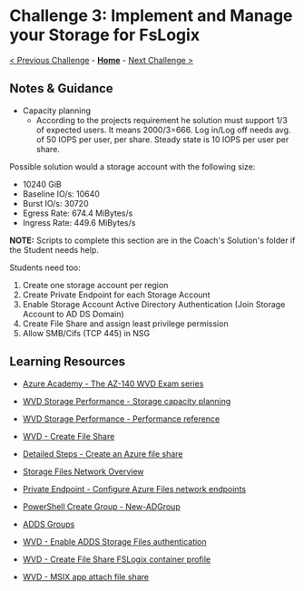 # Challenge 3: Implement and Manage your Storage for FsLogix

[< Previous Challenge](./02-Implement-Manage-Network.md) - **[Home](./README.md)** - [Next Challenge >](./04-Create-Manage-Images.md)

## Notes & Guidance

- Capacity planning
	- According to the projects requirement he solution must support 1/3 of expected users. It means 2000/3=666. Log in/Log off needs avg. of 50 IOPS per user, per share. Steady state is 10 IOPS per user per share.

Possible solution would a storage account with the following size:

- 10240 GiB
- Baseline IO/s: 10640
- Burst IO/s: 30720
- Egress Rate: 674.4 MiBytes/s
- Ingress Rate: 449.6 MiBytes/s

**NOTE:** Scripts to complete this section are in the Coach's Solution's folder if the Student needs help.

Students need too:

1. Create one storage account per region
1. Create Private Endpoint for each Storage Account
1. Enable Storage Account Active Directory Authentication (Join Storage Account to AD DS Domain)
1. Create File Share and assign least privilege permission
1. Allow SMB/Cifs (TCP 445) in NSG

## Learning Resources

- [Azure Academy - The AZ-140 WVD Exam series](https://www.youtube.com/watch?v=DZNc1DQxEEA&list=PL-V4YVm6AmwW1DBM25pwWYd1Lxs84ILZT)

- [WVD Storage Performance - Storage capacity planning](https://docs.microsoft.com/en-us/azure/architecture/example-scenario/wvd/windows-virtual-desktop-fslogix#performance-requirements)

- [WVD Storage Performance - Performance reference](https://docs.microsoft.com/en-us/azure/virtual-desktop/faq#whats-the-largest-profile-size-fslogix-can-handle)

- [WVD - Create File Share](https://docs.microsoft.com/en-us/azure/virtual-desktop/create-file-share)

- [Detailed Steps - Create an Azure file share](https://docs.microsoft.com/en-us/azure/storage/files/storage-how-to-create-file-share?tabs=azure-powershell)

- [Storage Files Network Overview](https://docs.microsoft.com/en-us/azure/storage/files/storage-files-networking-overview)

- [Private Endpoint - Configure Azure Files network endpoints](https://docs.microsoft.com/en-us/azure/storage/files/storage-files-networking-endpoints?tabs=azure-portal)

- [PowerShell Create Group - New-ADGroup](https://docs.microsoft.com/en-us/powershell/module/activedirectory/new-adgroup?view=winserver2012-ps)

- [ADDS Groups](https://docs.microsoft.com/en-us/windows/security/identity-protection/access-control/active-directory-security-groups)

- [WVD - Enable ADDS Storage Files authentication](https://docs.microsoft.com/en-us/azure/storage/files/storage-files-identity-ad-ds-enable)

- [WVD - Create File Share FSLogix container profile](https://docs.microsoft.com/en-us/azure/virtual-desktop/create-file-share)

- [WVD - MSIX app attach file share](https://docs.microsoft.com/en-us/azure/virtual-desktop/app-attach-file-share)
